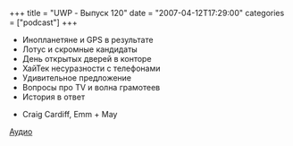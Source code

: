 +++
title = "UWP - Выпуск 120"
date = "2007-04-12T17:29:00"
categories = ["podcast"]
+++


- Инопланетяне и GPS в результате
- Лотус и скромные кандидаты
- День открытых дверей в конторе
- ХайТек несуразности с телефонами
- Удивительное предложение
- Вопросы про TV и волна грамотеев
- История в ответ


* Craig Cardiff, Emm + May


[Аудио](https://podcast.umputun.com/media/ump_podcast120.mp3)
<audio src="https://podcast.umputun.com/media/ump_podcast120.mp3" preload="none">